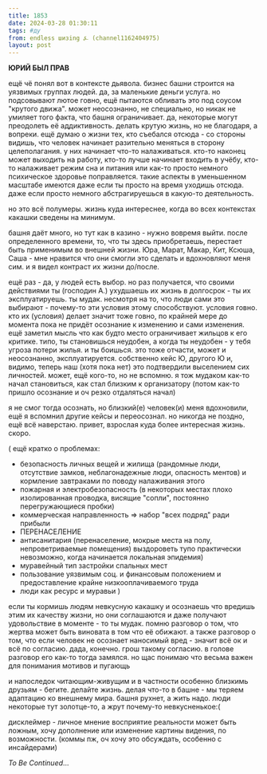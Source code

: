 ```yaml
---
title: 1853
date: 2024-03-28 01:30:11
tags: #ду
from: endless шизing ⍼ (channel1162404975)
layout: post
---
```


**ЮРИЙ БЫЛ ПРАВ**

ещё чё понял вот в контексте дьявола. бизнес башни строится на уязвимых группах людей.
да, за маленькие деньги услуга. но подсовывают лютое говно, ещё пытаются обливать это под соусом "крутого движа".
может неосознанно, не специально, но никак не умиляет того факта, что башня ограничивает. да, некоторые могут преодолеть её аддиктивность. делать крутую жизнь, но не благодаря, а вопреки.
ещё думаю о жизни тех, кто съебался отсюда - со стороны видишь, что человек начинает разительно меняться в сторону целеполагания. у них начинает что-то налаживаться. кто-то наконец может выходить на работу, кто-то лучше начинает входить в учёбу, кто-то налаживает режим сна и питания или как-то просто немного психическое здоровье поправляется.
такие аспекты в уменьшенном масштабе имеются
даже если ты просто на время уходишь отсюда. 
даже если просто немного абстрагируешься в какую-то деятельность.

но это всё полумеры. жизнь куда интереснее, когда во всех контекстах какашки сведены на минимум.

башня даёт много, но тут как в казино - нужно вовремя выйти. после определенного времени, то, что ты здесь приобретаешь, перестает быть применимым во внешней жизни. 
Юра, Марат, Макар, Кит, Ксюша, Саша - мне нравится что они смогли это сделать и вдохновляют меня сим. и я видел контраст их жизни до/после.

ещё раз - да, у людей есть выбор. но раз получается, что своими действиями ты (господин А.) ухудшаешь их жизнь в долгосрок - ты их эксплуатируешь. ты мудак. несмотря на то, что люди сами это выбирают - почему-то эти условия этому способствуют. условия говно. кто их (условия) делает значит тоже говно, по крайней мере до момента пока не придёт осознание к изменению и сами изменения.
ещё заметил мысль что как будто место ограничивает жильцов к его критике. типо, ты становишься неудобен, а когда ты неудобен - у тебя угроза потери жилья. и ты боишься. это тоже отчасти, может и неосознанно, эксплуатируется. собственно кейс Ю, другого Ю и, видимо, теперь наш (хотя пока нет) это подтвердили выселением сих личностей. может, ещё кого-то, но не вспомню. я тож мудаком как-то начал становиться, как стал близким к организатору (потом как-то пришло осознание и оч резко отдаляться начал)

я не смог тогда осознать, но близкий(е) человек(и) меня вдохновили, ещё я вспомнил другие кейсы и переосознал. но никогда не поздно, ещё всё наверстаю. привет, взрослая куда более интересная жизнь. скоро. 

(
ещё кратко о проблемах:
- безопасность личных вещей и жилища (рандомные люди, отсутствие замков, неблагонадежные люди, опасность ментов) и кормление завтраками по поводу налаживания этого 
- пожарная и электробезопасность (в некоторых местах плохо изолированная проводка, висящие "сопли", постоянно перегружающиеся пробки)
- коммерческая направленность => набор "всех подряд" ради прибыли
- ПЕРЕНАСЕЛЕНИЕ
- антисанитария (перенаселение, мокрые места на полу, непроветриваемые помещения)
выздороветь тупо практически невозможно, когда начинается локальная эпидемия)
- муравейный тип застройки спальных мест
- пользование уязвимым соц. и финансовым положением и предоставление крайне низкооплачиваемого труда
- люди как ресурс и муравьи
)

если ты кормишь людям невкусную какашку и осознаешь что вредишь этим их качеству жизни, но они соглашаются и даже получают удовольствие в моменте - то ты мудак. 
помню разговор о том, что жертва может быть виновата в том что её обижают. а также разговор о том, что если человек не осознает наносимый вред - значит всё ок и всё по согласию. 
дада, конечно. грош такому согласию.
в голове разговор его как-то тогда замялся. но щас понимаю что весьма важен для понимания мотивов и пугающь

и напоследок читающим-живущим и в частности особенно близкимь друзьям - бегите. делайте жизнь. делая что-то в башне - мы теряем адаптацию ко внешнему мира. башня рухнет, а жить надо.
люди некоторые тут золотце-то, а жрут почему-то невкусненькое:(

дисклеймер - личное мнение
восприятие реальности может быть ложным, хочу дополнение или изменение картины видения, по возможности. 
(коммы пж, оч хочу это обсуждать, особенно с инсайдерами)

*To Be Continued*...


